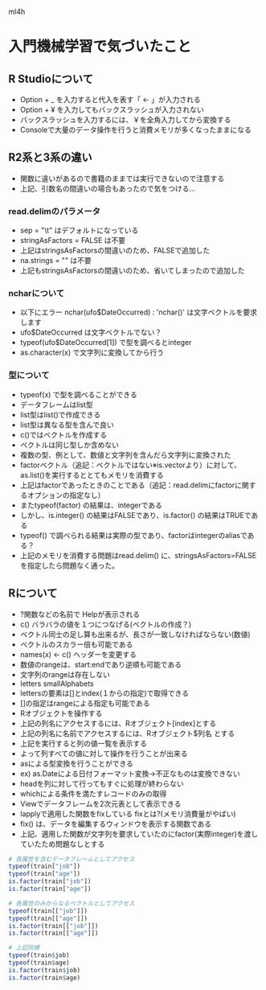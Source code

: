 ml4h
# 入門機械学習で気づいたこと

## R Studioについて
* Option + _ を入力すると代入を表す「 <- 」が入力される
* Option + ¥ を入力してもバックスラッシュが入力されない
* バックスラッシュを入力するには、￥を全角入力してから変換する
* Consoleで大量のデータ操作を行うと消費メモリが多くなったままになる

## R2系と3系の違い
* 関数に違いがあるので書籍のままでは実行できないので注意する
* 上記、引数名の間違いの場合もあったので気をつける…

### read.delimのパラメータ

* sep = "\t" はデフォルトになっている
* stringAsFactors = FALSE は不要
* 上記はstringsAsFactorsの間違いのため、FALSEで追加した
* na.strings = "" は不要
* 上記もstringsAsFactorsの間違いのため、省いてしまったので追加した

### ncharについて
* 以下にエラー nchar(ufo$DateOccurred) : 'nchar()' は文字ベクトルを要求します
* ufo$DateOccurred は文字ベクトルでない？
* typeof(ufo$DateOccurred[1]) で型を調べるとinteger
* as.character(x) で文字列に変換してから行う

### 型について
* typeof(x) で型を調べることができる
* データフレームはlist型
* list型はlist()で作成できる
* list型は異なる型を含んで良い
* c()ではベクトルを作成する
* ベクトルは同じ型しか含めない
* 複数の型、例として、数値と文字列を含んだら文字列に変換された
* factorベクトル（追記：ベクトルではない※is.vectorより）に対して、as.list()を実行するととてもメモリを消費する
* 上記はfactorであったときのことである（追記：read.delimにfactorに関するオプションの指定なし）
* またtypeof(factor) の結果は、integerである
* しかし、is.integer() の結果はFALSEであり、is.factor() の結果はTRUEである
* typeof() で調べられる結果は実際の型であり、factorはintegerのaliasである？
* 上記のメモリを消費する問題はread.delim() に、stringsAsFactors=FALSEを指定したら問題なく通った。

## Rについて
* ?関数などの名前で Helpが表示される
* c() バラバラの値を１つにつなげる(ベクトルの作成？)
* ベクトル同士の足し算も出来るが、長さが一致しなければならない(数値)
* ベクトルのスカラー倍も可能である
* names(x) <- c() ヘッダーを変更する
* 数値のrangeは、start:endであり逆順も可能である
* 文字列のrangeは存在しない
* letters smallAlphabets
* lettersの要素は[]とindex(１からの指定)で取得できる
* []の指定はrangeによる指定も可能である
* Rオブジェクトを操作する
* 上記の列名にアクセスするには、Rオブジェクト[index]とする
* 上記の列名に名前でアクセスするには、Rオブジェクト$列名 とする
* 上記を実行すると列の値一覧を表示する
* よって列すべての値に対して操作を行うことが出来る
* asによる型変換を行うことができる
* ex) as.Dateによる日付フォーマット変換→不正なものは変換できない
* headを列に対して行ってもすぐに処理が終わらない
* whichによる条件を満たすレコードのみの取得
* Viewでデータフレームを2次元表として表示できる
* lapplyで適用した関数をfixしている fixとは?(メモリ消費量がやばい)
* fix() は、データを編集するウィンドウを表示する関数である
* 上記、適用した関数が文字列を要求していたのにfactor(実際integer)を渡していたため問題なしとする

```R
# 各属性を含むデータフレームとしてアクセス
typeof(train["job"])
typeof(train["age"])
is.factor(train["job"])
is.factor(train["age"])

# 各属性のみからなるベクトルとしてアクセス
typeof(train[["job"]])
typeof(train[["age"]])
is.factor(train[["job"]])
is.factor(train[["age"]])

# 上記同様
typeof(train$job)
typeof(train$age)
is.factor(train$job)
is.factor(train$age)
```
